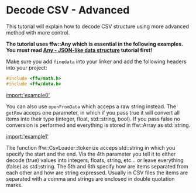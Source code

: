 # Decode CSV - Advanced

This tutorial will explain how to decode CSV structure using more advanced method with more control. 

**The tutorial uses ffw::Any which is essential in the following examples. You must read [Any - JSON-like data structure](math-var.html) tutorial first!**

Make sure you add `finedata` into your linker and add the following headers into your project:

```cpp
#include <ffw/math.h>
#include <ffw/data.h>
```

[import:'example0'](../../examples/data/csv_advanced.cpp)

You can also use `openFromData` which acceps a raw string instead. The `getRow` acceps one parameter, in which if you pass true it will convert all items into their type (integer, float, std::string, bool). If you pass false no conversion is performed and everything is stored in ffw::Array as std::string.

[import:'example1'](../../examples/data/csv_advanced.cpp)

The function ffw::CsvLoader::tokenize acceps std::string in which you specify the start and the end. Via the 4th parameter you tell it to either decode (true) values into integers, floats, string, etc... or leave everything (false) as std::string. The 5th and 6th specify how are items separated from each other and how are string expressed. Usually in CSV files the items are separated with a comma and strings are enclosed in double quotation marks. 
